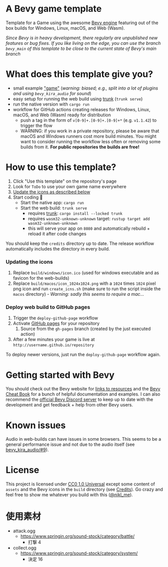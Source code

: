 # A Bevy game template

Template for a Game using the awesome [Bevy engine][bevy] featuring out of the box builds for Windows, Linux, macOS, and Web (Wasm).

_Since Bevy is in heavy development, there regularly are unpublished new features or bug fixes. If you like living on the edge, you can use the branch `bevy_main` of this template to be close to the current state of Bevy's main branch_

# What does this template give you?

- small example ["game"](https://niklasei.github.io/bevy_game_template/) (_warning: biased; e.g., split into a lot of plugins and using `bevy_kira_audio` for sound_)
- easy setup for running the web build using [trunk] (`trunk serve`)
- run the native version with `cargo run`
- workflow for GitHub actions creating releases for Windows, Linux, macOS, and Web (Wasm) ready for distribution
  - push a tag in the form of `v[0-9]+.[0-9]+.[0-9]+*` (e.g. `v1.1.42`) to trigger the flow
  - WARNING: if you work in a private repository, please be aware that macOS and Windows runners cost more build minutes. You might want to consider running the workflow less often or removing some builds from it. **For public repositories the builds are free!**

# How to use this template?

1.  Click "Use this template" on the repository's page
2.  Look for `ToDo` to use your own game name everywhere
3.  [Update the icons as described below](#updating-the-icons)
4.  Start coding :tada:
    - Start the native app: `cargo run`
    - Start the web build: `trunk serve`
      - requires [trunk]: `cargo install --locked trunk`
      - requires `wasm32-unknown-unknown` target: `rustup target add wasm32-unknown-unknown`
      - this will serve your app on `8080` and automatically rebuild + reload it after code changes

You should keep the `credits` directory up to date. The release workflow automatically includes the directory in every build.

### Updating the icons

1.  Replace `build/windows/icon.ico` (used for windows executable and as favicon for the web-builds)
2.  Replace `build/macos/icon_1024x1024.png` with a `1024` times `1024` pixel png icon and run `create_icns.sh` (make sure to run the script inside the `macos` directory) - _Warning: sadly this seems to require a mac..._

### Deploy web build to GitHub pages

1.  Trigger the `deploy-github-page` workflow
2.  Activate [GitHub pages](https://pages.github.com/) for your repository
    1.  Source from the `gh-pages` branch (created by the just executed action)
3.  After a few minutes your game is live at `http://username.github.io/repository`

To deploy newer versions, just run the `deploy-github-page` workflow again.

# Getting started with Bevy

You should check out the Bevy website for [links to resources][bevy-learn] and the [Bevy Cheat Book] for a bunch of helpful documentation and examples. I can also recommend the [official Bevy Discord server][bevy-discord] to keep up to date with the development and get feedback + help from other Bevy users.

# Known issues

Audio in web-builds can have issues in some browsers. This seems to be a general performance issue and not due to the audio itself (see [bevy_kira_audio/#9][firefox-sound-issue]).

# License

This project is licensed under [CC0 1.0 Universal](LICENSE) except some content of `assets` and the Bevy icons in the `build` directory (see [Credits](credits/CREDITS.md)). Go crazy and feel free to show me whatever you build with this ([@nikl_me][nikl-twitter]).

[bevy]: https://bevyengine.org/
[bevy-learn]: https://bevyengine.org/learn/
[bevy-discord]: https://discord.gg/bevy
[nikl-twitter]: https://twitter.com/nikl_me
[firefox-sound-issue]: https://github.com/NiklasEi/bevy_kira_audio/issues/9
[bevy cheat book]: https://bevy-cheatbook.github.io/introduction.html
[`wasm-server-runner`]: https://github.com/jakobhellermann/wasm-server-runner
[trunk]: https://trunkrs.dev/

# 使用素材

- attack.ogg
  - https://www.springin.org/sound-stock/category/battle/
    - 打撃 4
- collect.ogg
  - https://www.springin.org/sound-stock/category/system/
    - 決定 16
